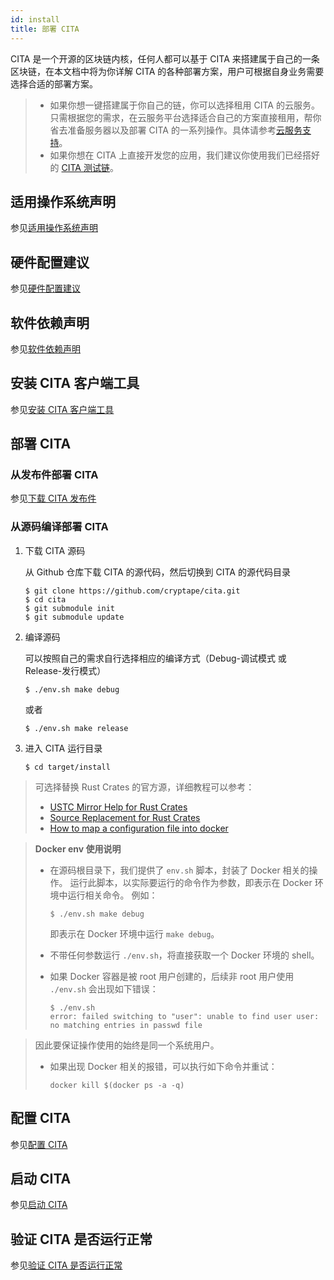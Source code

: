 ```yaml
---
id: install
title: 部署 CITA
---
```


CITA 是一个开源的区块链内核，任何人都可以基于 CITA 来搭建属于自己的一条区块链，在本文档中将为你详解 CITA 的各种部署方案，用户可根据自身业务需要选择合适的部署方案。

> * 如果你想一键搭建属于你自己的链，你可以选择租用 CITA 的云服务。只需根据您的需求，在云服务平台选择适合自己的方案直接租用，帮你省去准备服务器以及部署 CITA 的一系列操作。具体请参考[云服务支持](./huawei)。
> * 如果你想在 CITA 上直接开发您的应用，我们建议你使用我们已经搭好的 [CITA 测试链](../../toolchain/testnet/testchain)。

## 适用操作系统声明

参见[适用操作系统声明](../getting-started#适用操作系统声明)

## 硬件配置建议

参见[硬件配置建议](../getting-started#硬件配置建议)

## 软件依赖声明

参见[软件依赖声明](../getting-started#软件依赖声明)

## 安装 CITA 客户端工具

参见[安装 CITA 客户端工具](../getting-started#安装-cita-客户端工具)

## 部署 CITA

<!--DOCUSAURUS_CODE_TABS-->
<!--发布件部署-->

### 从发布件部署 CITA

参见[下载 CITA 发布件](../getting-started#下载-cita)

<!--源码部署-->

### 从源码编译部署 CITA

1. 下载 CITA 源码

   从 Github 仓库下载 CITA 的源代码，然后切换到 CITA 的源代码目录

   ```shell
   $ git clone https://github.com/cryptape/cita.git
   $ cd cita
   $ git submodule init
   $ git submodule update
   ```

2. 编译源码

   可以按照自己的需求自行选择相应的编译方式（Debug-调试模式 或 Release-发行模式）

   ```shell
   $ ./env.sh make debug
   ```

   或者

   ```shell
   $ ./env.sh make release
   ```

3. 进入 CITA 运行目录

   ```shell
   $ cd target/install
   ```

> 可选择替换 Rust Crates 的官方源，详细教程可以参考：
>
> - [USTC Mirror Help for Rust Crates](http://mirrors.ustc.edu.cn/help/crates.io-index.html)
> - [Source Replacement for Rust Crates](https://doc.rust-lang.org/cargo/reference/source-replacement.html)
> - [How to map a configuration file into docker](https://docs.docker.com/storage/volumes/)

> **Docker env 使用说明**
>
> * 在源码根目录下，我们提供了 `env.sh` 脚本，封装了 Docker 相关的操作。
运行此脚本，以实际要运行的命令作为参数，即表示在 Docker 环境中运行相关命令。
例如：
>
>   ```shell
>   $ ./env.sh make debug
>   ```
>
>   即表示在 Docker 环境中运行 `make debug`。
> * 不带任何参数运行 `./env.sh`，将直接获取一个 Docker 环境的 shell。
> * 如果 Docker 容器是被 root 用户创建的，后续非 root 用户使用 `./env.sh` 会出现如下错误：
>
>   ```shell
>   $ ./env.sh
>   error: failed switching to "user": unable to find user user: no matching entries in passwd file
>   ```

>   因此要保证操作使用的始终是同一个系统用户。
> * 如果出现 Docker 相关的报错，可以执行如下命令并重试：
>   ```shell
>   docker kill $(docker ps -a -q)
>   ```

<!--END_DOCUSAURUS_CODE_TABS-->

## 配置 CITA

参见[配置 CITA](../getting-started#配置-cita)

## 启动 CITA

参见[启动 CITA](../getting-started#启动-cita)

## 验证 CITA 是否运行正常

参见[验证 CITA 是否运行正常](../getting-started#验证-cita-是否运行正常)
